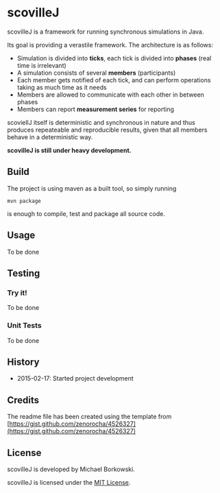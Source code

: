 # scovilleJ

scovilleJ is a framework for running synchronous simulations in Java.

Its goal is providing a verastile framework. The architecture is as follows:

* Simulation is divided into **ticks**, each tick is divided into **phases** (real time is irrelevant)
* A simulation consists of several **members** (participants)
* Each member gets notified of each tick, and can perform operations taking as much time as it needs
* Members are allowed to communicate with each other in between phases
* Members can report **measurement series** for reporting

scoviellJ itself is deterministic and synchronous in nature and thus produces repeateable and reproducible results, given that all members behave in a deterministic way.

**scovilleJ is still under heavy development.**

## Build

The project is using maven as a built tool, so simply running

    mvn package

is enough to compile, test and package all source code.

## Usage

To be done

## Testing

### Try it!

To be done

### Unit Tests

To be done

## History

- 2015-02-17: Started project development

## Credits

The readme file has been created using the template from [https://gist.github.com/zenorocha/4526327](https://gist.github.com/zenorocha/4526327)

## License

scovilleJ is developed by Michael Borkowski.

scovilleJ is licensed under the [MIT License](http://opensource.org/licenses/MIT).

